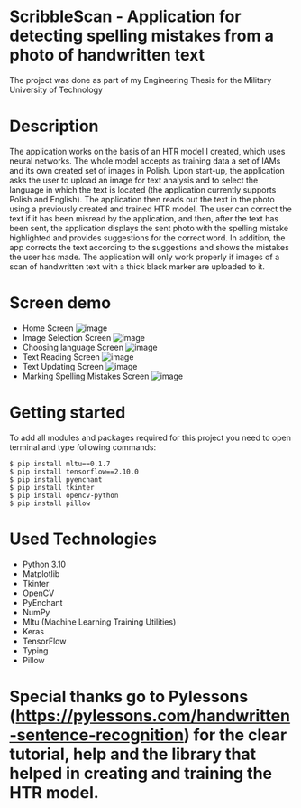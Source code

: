 # ScribbleScan - Application for detecting spelling mistakes from a photo of handwritten text
The project was done as part of my Engineering Thesis for the Military University of Technology

# Description
The application works on the basis of an HTR model I created, which uses neural networks. 
The whole model accepts as training data a set of IAMs and its own created set of images in Polish. 
Upon start-up, the application asks the user to upload an image for text analysis and to select the language in 
which the text is located (the application currently supports Polish and English). The application then reads 
out the text in the photo using a previously created and trained HTR model. The user can correct the text if 
it has been misread by the application, and then, after the text has been sent, the application displays the 
sent photo with the spelling mistake highlighted and provides suggestions for the correct word. In addition, 
the app corrects the text according to the suggestions and shows the mistakes the user has made. The application 
will only work properly if images of a scan of handwritten text with a thick black marker are uploaded to it. 

# Screen demo
* Home Screen
![image](https://github.com/Pixel535/ScribbleScan---Engineering-thesis/assets/72218516/089abcdc-66c9-45cb-8c28-3598d0f284f3)
* Image Selection Screen
![image](https://github.com/Pixel535/ScribbleScan---Engineering-thesis/assets/72218516/15f8ac80-381a-4986-a5bd-f8012759d899)
* Choosing language Screen
![image](https://github.com/Pixel535/ScribbleScan---Engineering-thesis/assets/72218516/14595151-e49d-4480-bd29-08e35bcb2037)
* Text Reading Screen
![image](https://github.com/Pixel535/ScribbleScan---Engineering-thesis/assets/72218516/c6525752-a7d2-4908-a66a-3c2531d12b73)
* Text Updating Screen
![image](https://github.com/Pixel535/ScribbleScan---Engineering-thesis/assets/72218516/af0cbd8b-4b8e-4d58-9947-40f259784cd0)
* Marking Spelling Mistakes Screen
![image](https://github.com/Pixel535/ScribbleScan---Engineering-thesis/assets/72218516/5de3fbf0-b2bc-43e4-a087-b041aed7a984)


# Getting started
To add all modules and packages required for this project you need to open terminal and type following commands:
```
$ pip install mltu==0.1.7
$ pip install tensorflow==2.10.0
$ pip install pyenchant
$ pip install tkinter
$ pip install opencv-python
$ pip install pillow
```

# Used Technologies
* Python 3.10
* Matplotlib
* Tkinter
* OpenCV
* PyEnchant
* NumPy
* Mltu (Machine Learning Training Utilities)
* Keras
* TensorFlow
* Typing
* Pillow


# Special thanks go to Pylessons (https://pylessons.com/handwritten-sentence-recognition) for the clear tutorial, help and the library that helped in creating and training the HTR model.
